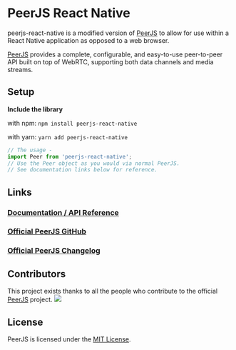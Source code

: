 # PeerJS React Native


peerjs-react-native is a modified version of [PeerJS](https://github.com/peers/peerjs) to allow for use within a React Native application as opposed to a web browser.

[PeerJS](https://github.com/peers/peerjs) provides a complete, configurable, and easy-to-use peer-to-peer API built on top of WebRTC, supporting both data channels and media streams.

## Setup


**Include the library**

  with npm:
        `npm install peerjs-react-native`
        
  with yarn:
        `yarn add peerjs-react-native`
  ```js
  // The usage -
  import Peer from 'peerjs-react-native';
  // Use the Peer object as you would via normal PeerJS.
  // See documentation links below for reference.
  ```

## Links

### [Documentation / API Reference](https://peerjs.com/docs.html)
### [Official PeerJS GitHub](https://github.com/peers/peerjs)
### [Official PeerJS Changelog](https://github.com/peers/peerjs/blob/master/changelog.md)

## Contributors

This project exists thanks to all the people who contribute to the official [PeerJS](https://github.com/peers/peerjs) project.
<a href="https://github.com/peers/peerjs/graphs/contributors"><img src="https://opencollective.com/peer/contributors.svg?width=890&button=false" /></a>

## License

PeerJS is licensed under the [MIT License](https://tldrlegal.com/l/mit).

